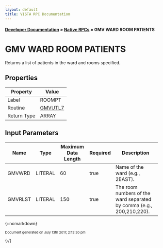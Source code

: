 ```yaml
---
layout: default
title: VISTA RPC Documentation
---
```


#### [Developer Documentation](../index) &#187; [Native RPCs](TableOfContents) &#187; GMV WARD ROOM PATIENTS<br/>
# GMV WARD ROOM PATIENTS

Returns a list of patients in the ward and rooms specified.

## Properties

Property | Value
--- | ---
Label | ROOMPT
Routine | [GMVUTL7](http://code.osehra.org/dox/Routine_GMVUTL7_source.html)
Return Type | ARRAY


## Input Parameters

Name | Type | Maximum Data Length | Required | Description
--- | --- | --- | --- | ---
GMVWRD | LITERAL | 60 | true | Name of the ward (e.g., 2EAST).
GMVRLST | LITERAL | 150 | true | The room numbers of the ward separated by comma (e.g., 200,210,220).



{::nomarkdown} <br/><p style="font-size: 11px">Document generated on July 13th 2017, 2:13:30 pm</p>{:/}
